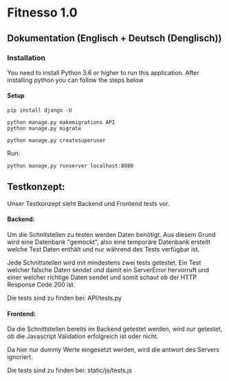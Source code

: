 # Fitnesso 1.0

## Dokumentation (Englisch + Deutsch (Denglisch))

### Installation

You need to install Python 3.6 or higher to run this application. 
After installing python you can follow the steps below

#### Setup

    pip install django -U
    
    python manage.py makemigrations API
    python manage.py migrate 

    python manage.py createsuperuser 
    

Run:

    python manage.py runserver localhost:8080

## Testkonzept:

Unser Testkonzept sieht Backend und Frontend tests vor. 

#### Backend:

Um die Schnitstellen zu testen werden Daten benötigt. 
Aus diesem Grund wird eine Datenbank "gemockt", also eine temporäre Datenbank erstellt welche Test Daten enthält und nur während des Tests verfügbar ist.

Jede Schnittstellen wird mit mindestens zwei tests getestet. Ein Test welcher falsche Daten sendet und damit ein ServerError hervorruft und einer welcher richtige Daten sendet und somit schaut ob der HTTP Response Code 200 ist.

Die tests sind zu finden bei: API/tests.py


#### Frontend:

Da die Schnittstellen bereits im Backend getestet werden, wird nur getestet, ob die Javascript Validation erfolgreich ist oder nicht.

Da hier nur dummy Werte eingesetzt werden, wird die antwort des Servers ignoriert.

Die tests sind zu finden bei: static/js/tests.js

